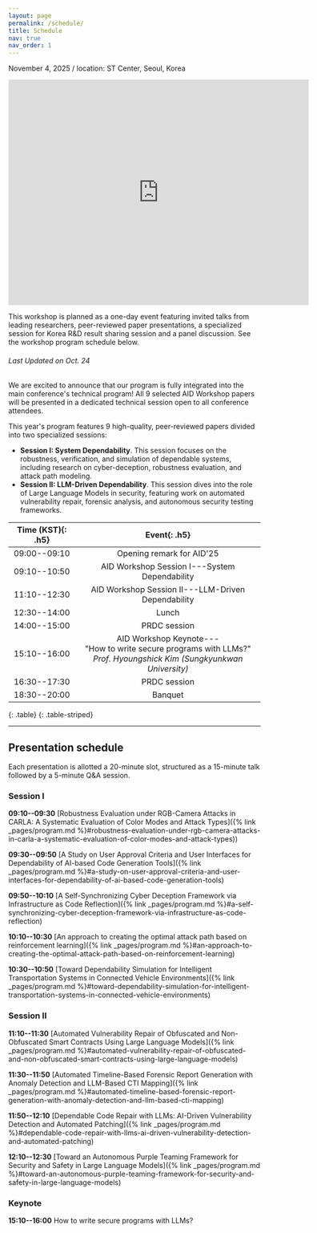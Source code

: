 ```yaml
---
layout: page
permalink: /schedule/
title: Schedule
nav: true
nav_order: 1
---
```



November 4, 2025 / location: ST Center, Seoul, Korea

<iframe src="https://www.google.com/maps/embed?pb=!1m14!1m8!1m3!1d791.326472554206!2d127.03074799999999!3d37.500703!3m2!1i1024!2i768!4f13.1!3m3!1m2!1s0x357ca157de00cbb3%3A0xe5266ee55f1d179e!2z7ZWc6rWt6rO87ZWZ6riw7Iig7ZqM6rSA!5e0!3m2!1sko!2skr!4v1761018043335!5m2!1sko!2skr" width="600" height="450" style="border:0;" allowfullscreen="" loading="lazy" referrerpolicy="no-referrer-when-downgrade"></iframe>

This workshop is planned as a one-day event featuring invited talks from leading researchers, peer-reviewed paper presentations, a specialized session for Korea R&D result sharing session and a panel discussion. See the workshop program schedule below.


###### Last Updated on Oct. 24
We are excited to announce that our program is fully integrated into the main conference's technical program! All 9 selected AID Workshop papers will be presented in a dedicated technical session open to all conference attendees.

This year's program features 9 high-quality, peer-reviewed papers divided into two specialized sessions:
- **Session I: System Dependability**. This session focuses on the robustness, verification, and simulation of dependable systems, including research on cyber-deception, robustness evaluation, and attack path modeling.
- **Session II: LLM-Driven Dependability**. This session dives into the role of Large Language Models in security, featuring work on automated vulnerability repair, forensic analysis, and autonomous security testing frameworks.

| **Time (KST)**{: .h5} | **Event**{: .h5} |
| :-----: | :-----: |
| 09:00--09:10  | Opening remark for AID'25 |
| 09:10--10:50  | AID Workshop Session I---System Dependability |
| 11:10--12:30  | AID Workshop Session II---LLM-Driven Dependability |
| 12:30--14:00  | Lunch |
| 14:00--15:00  | PRDC session |
| 15:10--16:00  | AID Workshop Keynote---<br>"How to write secure programs with LLMs?"<br>*Prof. Hyoungshick Kim (Sungkyunkwan University)*
| 16:30--17:30  | PRDC session |
| 18:30--20:00	| Banquet |
{: .table}
{: .table-striped}


------

## Presentation schedule
Each presentation is allotted a 20-minute slot, structured as a 15-minute talk followed by a 5-minute Q&A session.

### Session I
**09:10--09:30** [Robustness Evaluation under RGB-Camera Attacks in CARLA: A Systematic Evaluation of Color Modes and Attack Types]({% link _pages/program.md %}#robustness-evaluation-under-rgb-camera-attacks-in-carla-a-systematic-evaluation-of-color-modes-and-attack-types))

**09:30--09:50** [A Study on User Approval Criteria and User Interfaces for Dependability of AI-based Code Generation Tools]({% link _pages/program.md %}#a-study-on-user-approval-criteria-and-user-interfaces-for-dependability-of-ai-based-code-generation-tools)

**09:50--10:10** [A Self-Synchronizing Cyber Deception Framework via Infrastructure as Code Reflection]({% link _pages/program.md %}#a-self-synchronizing-cyber-deception-framework-via-infrastructure-as-code-reflection)

**10:10--10:30** [An approach to creating the optimal attack path based on reinforcement learning]({% link _pages/program.md %}#an-approach-to-creating-the-optimal-attack-path-based-on-reinforcement-learning)

**10:30--10:50** [Toward Dependability Simulation for Intelligent Transportation Systems in Connected Vehicle Environments]({% link _pages/program.md %}#toward-dependability-simulation-for-intelligent-transportation-systems-in-connected-vehicle-environments)

### Session II

**11:10--11:30** [Automated Vulnerability Repair of Obfuscated and Non-Obfuscated Smart Contracts Using Large Language Models]({% link _pages/program.md %}#automated-vulnerability-repair-of-obfuscated-and-non-obfuscated-smart-contracts-using-large-language-models)

**11:30--11:50** [Automated Timeline-Based Forensic Report Generation with Anomaly Detection and LLM-Based CTI Mapping]({% link _pages/program.md %}#automated-timeline-based-forensic-report-generation-with-anomaly-detection-and-llm-based-cti-mapping)

**11:50--12:10** [Dependable Code Repair with LLMs: AI-Driven Vulnerability Detection and Automated Patching]({% link _pages/program.md %}#dependable-code-repair-with-llms-ai-driven-vulnerability-detection-and-automated-patching)

**12:10--12:30** [Toward an Autonomous Purple Teaming Framework for Security and Safety in Large Language Models]({% link _pages/program.md %}#toward-an-autonomous-purple-teaming-framework-for-security-and-safety-in-large-language-models)

### Keynote
**15:10--16:00** How to write secure programs with LLMs?